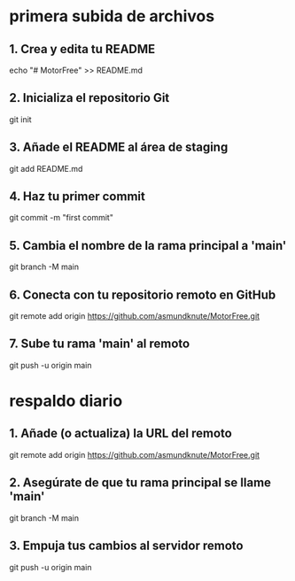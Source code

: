 # primera subida de archivos

## 1. Crea y edita tu README
echo "# MotorFree" >> README.md

## 2. Inicializa el repositorio Git
git init

## 3. Añade el README al área de staging
git add README.md

## 4. Haz tu primer commit
git commit -m "first commit"

## 5. Cambia el nombre de la rama principal a 'main'
git branch -M main

## 6. Conecta con tu repositorio remoto en GitHub
git remote add origin https://github.com/asmundknute/MotorFree.git

## 7. Sube tu rama 'main' al remoto
git push -u origin main

# respaldo diario

## 1. Añade (o actualiza) la URL del remoto
git remote add origin https://github.com/asmundknute/MotorFree.git

## 2. Asegúrate de que tu rama principal se llame 'main'
git branch -M main

## 3. Empuja tus cambios al servidor remoto
git push -u origin main
